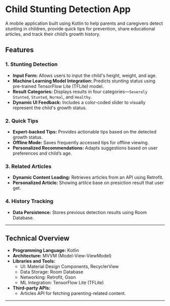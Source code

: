 # Child Stunting Detection App  

A mobile application built using Kotlin to help parents and caregivers detect stunting in children, provide quick tips for prevention, share educational articles, and track their child’s growth history.  

## Features  

### 1. **Stunting Detection**  
- **Input Form:** Allows users to input the child's height, weight, and age.  
- **Machine Learning Model Integration:** Predicts stunting status using pre-trained TensorFlow Lite (TFLite) model.  
- **Result Categories:** Displays results in four categories—`Severely Stunted`, `Stunted`, `Normal`, and `Healthy`.  
- **Dynamic UI Feedback:** Includes a color-coded slider to visually represent the child's growth status.  

### 2. **Quick Tips**  
- **Expert-backed Tips:** Provides actionable tips based on the detected growth status.  
- **Offline Mode:** Saves frequently accessed tips for offline viewing.  
- **Personalized Recommendations:** Adapts suggestions based on user preferences and child’s age.  

### 3. **Related Articles**  
- **Dynamic Content Loading:** Retrieves articles from an API using Retrofit.  
- **Personalized Article:** Showing artilce base on presiction result that user get.  

### 4. **History Tracking**  
- **Data Persistence:** Stores previous detection results using Room Database.  

---

## Technical Overview  

- **Programming Language:** Kotlin  
- **Architecture:** MVVM (Model-View-ViewModel)  
- **Libraries and Tools:**  
  - UI: Material Design Components, RecyclerView  
  - Data Storage: Room Database 
  - Networking: Retrofit, Gson  
  - ML Integration: TensorFlow Lite (TFLite)   
- **Third-party APIs:**  
  - Articles API for fetching parenting-related content.  

---

